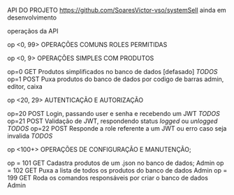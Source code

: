 API DO PROJETO https://github.com/SoaresVictor-vso/systemSell
ainda em desenvolvimento


operaçãos da API

op <0, 99>      OPERAÇÕES COMUNS                                                                ROLES PERMITIDAS

op <0, 9>       OPERAÇÕES SIMPLES COM PRODUTOS

op=0            GET     Produtos simplificados no banco de dados [defasado]                     *TODOS*
op=1            POST    Puxa produtos do banco de dados por codigo de barras                    admin, editor, caixa





op <20, 29>     AUTENTICAÇÃO E AUTORIZAÇÃO

op=20           POST    Login, passando user e senha e recebendo um JWT                         *TODOS*
op=21           POST    Validação de JWT, respondendo status *logged* ou *unlogged*             *TODOS*
op=22           POST    Responde a role referente a um JWT ou erro caso seja invalida           *TODOS*




op <100+>       OPERAÇÕES DE CONFIGURAÇÃO E MANUTENÇÃO;

op = 101        GET     Cadastra produtos de um .json no banco de dados;                        Admin
op = 102        GET     Puxa a lista de todos os produtos do banco de dados                     Admin
op = 199        GET     Roda os comandos responsáveis por criar o banco de dados                Admin
